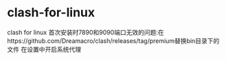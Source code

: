 # clash-for-linux
clash for linux 首次安装时7890和9090端口无效的问题:在https://github.com/Dreamacro/clash/releases/tag/premium替换bin目录下的文件
在设置中开启系统代理
